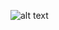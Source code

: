 ![alt text](https://github.com/imranelalami/Hyprland-Dotfiles/blob/main/hyde/themes/Catppuccin%20Mocha/wallpapers/1%20rain_world.pngraw=true)
